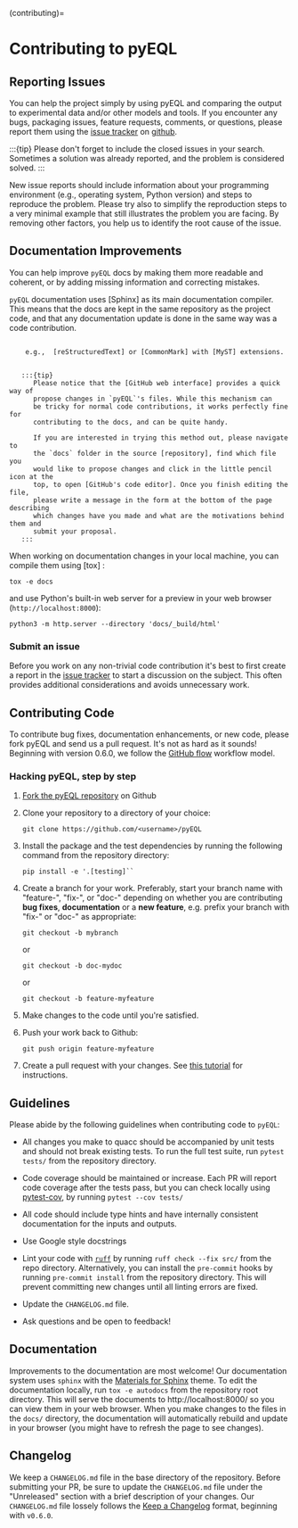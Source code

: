 (contributing)=

# Contributing to pyEQL

## Reporting Issues

You can help the project simply by using pyEQL and comparing the output to experimental data and/or other models and tools.
If you encounter any bugs, packaging issues, feature requests, comments, or questions, please report them
using the [issue tracker](https://github.com/KingsburyLab/pyEQL/issues) on [github](https://github.com/KingsburyLab/pyeql).

:::{tip} Please don't forget to include the closed issues in your search. Sometimes a solution was already reported, and the problem is considered solved. :::

New issue reports should include information about your programming environment (e.g., operating system, Python version) and steps to reproduce the problem. Please try also to simplify the reproduction steps to a very minimal example that still illustrates the problem you are facing. By removing other factors, you help us to identify the root cause of the issue.

## Documentation Improvements

You can help improve `pyEQL` docs by making them more readable and coherent, or
by adding missing information and correcting mistakes.

`pyEQL` documentation uses [Sphinx] as its main documentation compiler.
This means that the docs are kept in the same repository as the project code, and
that any documentation update is done in the same way was a code contribution.

```{todo} Don't forget to mention which markup language you are using.

    e.g.,  [reStructuredText] or [CommonMark] with [MyST] extensions.
```

```{todo} If your project is hosted on GitHub, you can also mention the following tip:

   :::{tip}
      Please notice that the [GitHub web interface] provides a quick way of
      propose changes in `pyEQL`'s files. While this mechanism can
      be tricky for normal code contributions, it works perfectly fine for
      contributing to the docs, and can be quite handy.

      If you are interested in trying this method out, please navigate to
      the `docs` folder in the source [repository], find which file you
      would like to propose changes and click in the little pencil icon at the
      top, to open [GitHub's code editor]. Once you finish editing the file,
      please write a message in the form at the bottom of the page describing
      which changes have you made and what are the motivations behind them and
      submit your proposal.
   :::
```

When working on documentation changes in your local machine, you can
compile them using [tox] :

```
tox -e docs
```

and use Python's built-in web server for a preview in your web browser
(`http://localhost:8000`):

```
python3 -m http.server --directory 'docs/_build/html'
```

### Submit an issue

Before you work on any non-trivial code contribution it's best to first create
a report in the [issue tracker](https://github.com/KingsburyLab/pyEQL/issues) to start a discussion on the subject. This often provides additional considerations and avoids unnecessary work.

## Contributing Code

To contribute bug fixes, documentation enhancements, or new code, please fork pyEQL and send us a pull request. It's not as hard as it sounds! Beginning with version 0.6.0, we follow the [GitHub flow](https://docs.github.com/en/get-started/quickstart/github-flow) workflow model.


### Hacking pyEQL, step by step

1. [Fork the pyEQL repository](https://help.github.com/articles/fork-a-repo/) on Github

2. Clone your repository to a directory of your choice:

   ```
   git clone https://github.com/<username>/pyEQL
   ```

3. Install the package and the test dependencies by running the following command from the repository directory:

   ```
   pip install -e '.[testing]``
   ```

4. Create a branch for your work. Preferably, start your branch name with "feature-", "fix-", or "doc-" depending on whether you are contributing **bug fixes**, **documentation** or a **new feature**, e.g.
   prefix your branch with "fix-" or "doc-" as appropriate:

   ```
   git checkout -b mybranch
   ```
   or
   ```
   git checkout -b doc-mydoc
   ```
   or
   ```
   git checkout -b feature-myfeature
   ```

5. Make changes to the code until you're satisfied.

6. Push your work back to Github:

   ```
   git push origin feature-myfeature
   ```

7. Create a pull request with your changes. See [this tutorial](https://yangsu.github.io/pull-request-tutorial) for instructions.


## Guidelines

Please abide by the following guidelines when contributing code to `pyEQL`:

- All changes you make to quacc should be accompanied by unit tests and should not break existing tests. To run the full test suite, run `pytest tests/` from the repository directory.

- Code coverage should be maintained or increase. Each PR will report code coverage after the tests pass, but you can check locally using [pytest-cov](https://pytest-cov.readthedocs.io/en/latest/), by running `pytest --cov tests/`

- All code should include type hints and have internally consistent documentation for the inputs and outputs.

- Use Google style docstrings

- Lint your code with [`ruff`](https://github.com/astral-sh/ruff) by running `ruff check --fix src/` from the repo directory. Alternatively, you can install the `pre-commit` hooks by running `pre-commit install` from the repository directory. This will prevent committing new changes until all linting errors are fixed.

- Update the `CHANGELOG.md` file.

- Ask questions and be open to feedback!

## Documentation

Improvements to the documentation are most welcome! Our documentation system uses `sphinx` with the [Materials for Sphinx](https://bashtage.github.io/sphinx-material/) theme. To edit the documentation locally, run `tox -e autodocs` from the repository root directory. This will serve the documents to http://localhost:8000/ so you can view them in your web browser. When you make changes to the files in the `docs/` directory, the documentation will automatically rebuild and update in your browser (you might have to refresh the page to see changes).


## Changelog

We keep a `CHANGELOG.md` file in the base directory of the repository. Before submitting your PR, be sure to update the `CHANGELOG.md` file under the "Unreleased" section with a brief description of your changes. Our `CHANGELOG.md` file lossely follows the [Keep a Changelog](https://keepachangelog.com/en/1.0.0/) format, beginning with `v0.6.0`.
